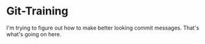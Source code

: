 Git-Training
============

I'm trying to figure out how to make better looking commit messages. That's what's going on here.